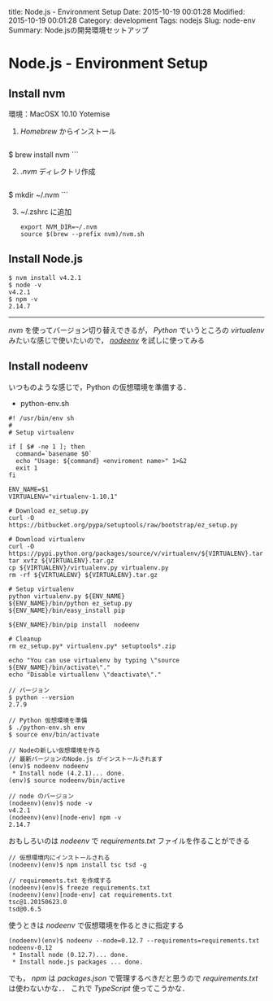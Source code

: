 title: Node.js - Environment Setup
Date: 2015-10-19 00:01:28
Modified: 2015-10-19 00:01:28
Category: development
Tags: nodejs
Slug: node-env
Summary: Node.jsの開発環境セットアップ

# Node.js - Environment Setup

## Install nvm

環境：MacOSX 10.10 Yotemise

1. *Homebrew* からインストール

    ```
$ brew install nvm
    ```

2. *.nvm* ディレクトリ作成

    ```
$ mkdir ~/.nvm
    ```

3. ~/.zshrc に追加

    ```
    export NVM_DIR=~/.nvm
    source $(brew --prefix nvm)/nvm.sh 
    ```

## Install Node.js 

```
$ nvm install v4.2.1
$ node -v
v4.2.1
$ npm -v
2.14.7
```

---


*nvm* を使ってバージョン切り替えできるが，
*Python* でいうところの *virtualenv* みたいな感じで使いたいので，
[*nodeenv*](https://github.com/ekalinin/nodeenv) を試しに使ってみる

## Install nodeenv

いつものような感じで，Python の仮想環境を準備する．

- python-env.sh

```
#! /usr/bin/env sh
#
# Setup virtualenv

if [ $# -ne 1 ]; then
  command=`basename $0`
  echo "Usage: ${command} <enviroment name>" 1>&2
  exit 1
fi

ENV_NAME=$1
VIRTUALENV="virtualenv-1.10.1"

# Download ez_setup.py
curl -O https://bitbucket.org/pypa/setuptools/raw/bootstrap/ez_setup.py

# Download virtualenv
curl -O https://pypi.python.org/packages/source/v/virtualenv/${VIRTUALENV}.tar.gz
tar xvfz ${VIRTUALENV}.tar.gz
cp ${VIRTUALENV}/virtualenv.py virtualenv.py
rm -rf ${VIRTUALENV} ${VIRTUALENV}.tar.gz

# Setup virtualenv
python virtualenv.py ${ENV_NAME}
${ENV_NAME}/bin/python ez_setup.py
${ENV_NAME}/bin/easy_install pip

${ENV_NAME}/bin/pip install  nodeenv

# Cleanup
rm ez_setup.py* virtualenv.py* setuptools*.zip

echo "You can use virtualenv by typing \"source ${ENV_NAME}/bin/activate\"."
echo "Disable virtuallenv \"deactivate\"."
```



```
// バージョン
$ python --version
2.7.9

// Python 仮想環境を準備
$ ./python-env.sh env
$ source env/bin/activate

// Nodeの新しい仮想環境を作る
// 最新バージョンのNode.js がインストールされます
(env)$ nodeenv nodeenv
 * Install node (4.2.1)... done.
(env)$ source nodeenv/bin/active

// node のバージョン
(nodeenv)(env)$ node -v
v4.2.1
(nodeenv)(env)[node-env] npm -v 
2.14.7
```

おもしろいのは *nodeenv* で *requirements.txt* ファイルを作ることができる

```
// 仮想環境内にインストールされる
(nodeenv)(env)$ npm install tsc tsd -g

// requirements.txt を作成する
(nodeenv)(env)$ freeze requirements.txt
(nodeenv)(env)[node-env] cat requirements.txt 
tsc@1.20150623.0
tsd@0.6.5
```

使うときは *nodeenv* で仮想環境を作るときに指定する

```
(nodeenv)(env)$ nodeenv --node=0.12.7 --requirements=requirements.txt nodeenv-0.12
 * Install node (0.12.7)... done.
 * Install node.js packages ... done.
```

でも， *npm* は *packages.json* で管理するべきだと思うので *requirements.txt* は使わないかな．．
これで *TypeScript* 使ってこうかな．


